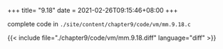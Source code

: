 +++
title= "9.18"
date = 2021-02-26T09:15:46+08:00
+++

complete code in `./site/content/chapter9/code/vm/mm.9.18.c`

{{< include file="./chapter9/code/vm/mm.9.18.diff" language="diff" >}}
